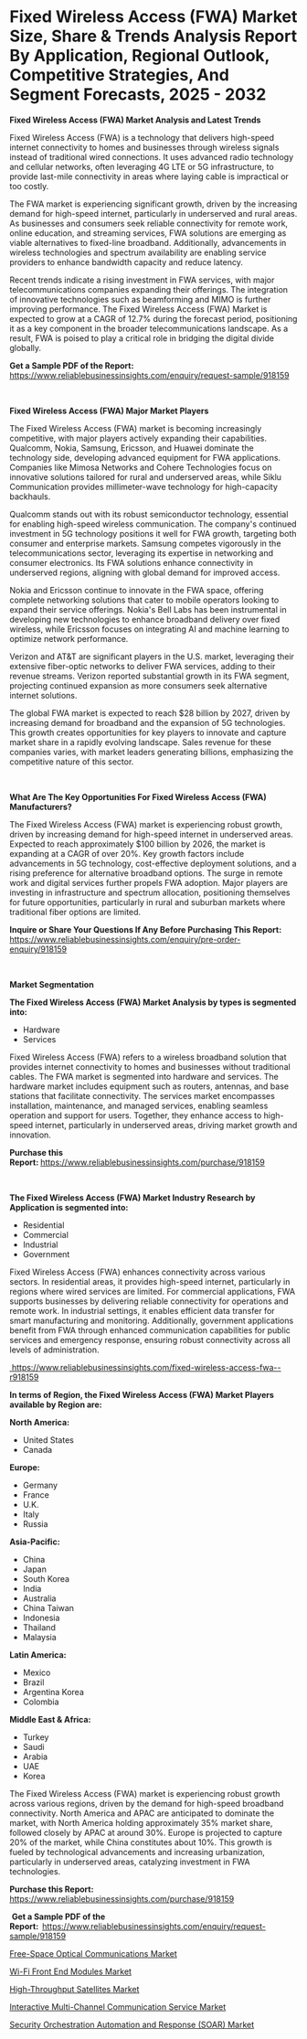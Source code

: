 <p><h1>Fixed Wireless Access (FWA) Market Size, Share & Trends Analysis Report By Application, Regional Outlook, Competitive Strategies, And Segment Forecasts, 2025 - 2032</h1></p><p><strong>Fixed Wireless Access (FWA) Market Analysis and Latest Trends</strong></p>
<p><p>Fixed Wireless Access (FWA) is a technology that delivers high-speed internet connectivity to homes and businesses through wireless signals instead of traditional wired connections. It uses advanced radio technology and cellular networks, often leveraging 4G LTE or 5G infrastructure, to provide last-mile connectivity in areas where laying cable is impractical or too costly.</p><p>The FWA market is experiencing significant growth, driven by the increasing demand for high-speed internet, particularly in underserved and rural areas. As businesses and consumers seek reliable connectivity for remote work, online education, and streaming services, FWA solutions are emerging as viable alternatives to fixed-line broadband. Additionally, advancements in wireless technologies and spectrum availability are enabling service providers to enhance bandwidth capacity and reduce latency.</p><p>Recent trends indicate a rising investment in FWA services, with major telecommunications companies expanding their offerings. The integration of innovative technologies such as beamforming and MIMO is further improving performance. The Fixed Wireless Access (FWA) Market is expected to grow at a CAGR of 12.7% during the forecast period, positioning it as a key component in the broader telecommunications landscape. As a result, FWA is poised to play a critical role in bridging the digital divide globally.</p></p>
<p><strong>Get a Sample PDF of the Report:&nbsp;</strong> <a href="https://www.reliablebusinessinsights.com/enquiry/request-sample/918159?utm_campaign=118&utm_medium=2&utm_source=Github&utm_content=ia&utm_term=15022025&utm_id=fixed-wireless-access-fwa">https://www.reliablebusinessinsights.com/enquiry/request-sample/918159</a></p>
<p>&nbsp;</p>
<p><strong>Fixed Wireless Access (FWA) Major Market Players</strong></p>
<p><p>The Fixed Wireless Access (FWA) market is becoming increasingly competitive, with major players actively expanding their capabilities. Qualcomm, Nokia, Samsung, Ericsson, and Huawei dominate the technology side, developing advanced equipment for FWA applications. Companies like Mimosa Networks and Cohere Technologies focus on innovative solutions tailored for rural and underserved areas, while Siklu Communication provides millimeter-wave technology for high-capacity backhauls.</p><p>Qualcomm stands out with its robust semiconductor technology, essential for enabling high-speed wireless communication. The company's continued investment in 5G technology positions it well for FWA growth, targeting both consumer and enterprise markets. Samsung competes vigorously in the telecommunications sector, leveraging its expertise in networking and consumer electronics. Its FWA solutions enhance connectivity in underserved regions, aligning with global demand for improved access.</p><p>Nokia and Ericsson continue to innovate in the FWA space, offering complete networking solutions that cater to mobile operators looking to expand their service offerings. Nokia's Bell Labs has been instrumental in developing new technologies to enhance broadband delivery over fixed wireless, while Ericsson focuses on integrating AI and machine learning to optimize network performance.</p><p>Verizon and AT&T are significant players in the U.S. market, leveraging their extensive fiber-optic networks to deliver FWA services, adding to their revenue streams. Verizon reported substantial growth in its FWA segment, projecting continued expansion as more consumers seek alternative internet solutions.</p><p>The global FWA market is expected to reach $28 billion by 2027, driven by increasing demand for broadband and the expansion of 5G technologies. This growth creates opportunities for key players to innovate and capture market share in a rapidly evolving landscape. Sales revenue for these companies varies, with market leaders generating billions, emphasizing the competitive nature of this sector.</p></p>
<p>&nbsp;</p>
<p><strong>What Are The Key Opportunities For Fixed Wireless Access (FWA) Manufacturers?</strong></p>
<p><p>The Fixed Wireless Access (FWA) market is experiencing robust growth, driven by increasing demand for high-speed internet in underserved areas. Expected to reach approximately $100 billion by 2026, the market is expanding at a CAGR of over 20%. Key growth factors include advancements in 5G technology, cost-effective deployment solutions, and a rising preference for alternative broadband options. The surge in remote work and digital services further propels FWA adoption. Major players are investing in infrastructure and spectrum allocation, positioning themselves for future opportunities, particularly in rural and suburban markets where traditional fiber options are limited.</p></p>
<p><strong>Inquire or Share Your Questions If Any Before Purchasing This Report:</strong> <a href="https://www.reliablebusinessinsights.com/enquiry/pre-order-enquiry/918159?utm_campaign=118&utm_medium=2&utm_source=Github&utm_content=ia&utm_term=15022025&utm_id=fixed-wireless-access-fwa">https://www.reliablebusinessinsights.com/enquiry/pre-order-enquiry/918159</a></p>
<p>&nbsp;</p>
<p><strong>Market Segmentation</strong></p>
<p><strong>The Fixed Wireless Access (FWA) Market Analysis by types is segmented into:</strong></p>
<p><ul><li>Hardware</li><li>Services</li></ul></p>
<p><p>Fixed Wireless Access (FWA) refers to a wireless broadband solution that provides internet connectivity to homes and businesses without traditional cables. The FWA market is segmented into hardware and services. The hardware market includes equipment such as routers, antennas, and base stations that facilitate connectivity. The services market encompasses installation, maintenance, and managed services, enabling seamless operation and support for users. Together, they enhance access to high-speed internet, particularly in underserved areas, driving market growth and innovation.</p></p>
<p><strong>Purchase this Report:&nbsp;</strong><a href="https://www.reliablebusinessinsights.com/purchase/918159?utm_campaign=118&utm_medium=2&utm_source=Github&utm_content=ia&utm_term=15022025&utm_id=fixed-wireless-access-fwa">https://www.reliablebusinessinsights.com/purchase/918159</a></p>
<p>&nbsp;</p>
<p><strong>The Fixed Wireless Access (FWA) Market Industry Research by Application is segmented into:</strong></p>
<p><ul><li>Residential</li><li>Commercial</li><li>Industrial</li><li>Government</li></ul></p>
<p><p>Fixed Wireless Access (FWA) enhances connectivity across various sectors. In residential areas, it provides high-speed internet, particularly in regions where wired services are limited. For commercial applications, FWA supports businesses by delivering reliable connectivity for operations and remote work. In industrial settings, it enables efficient data transfer for smart manufacturing and monitoring. Additionally, government applications benefit from FWA through enhanced communication capabilities for public services and emergency response, ensuring robust connectivity across all levels of administration.</p></p>
<p><a href="https://www.reliablebusinessinsights.com/fixed-wireless-access-fwa--r918159?utm_campaign=118&utm_medium=2&utm_source=Github&utm_content=ia&utm_term=15022025&utm_id=fixed-wireless-access-fwa">&nbsp;https://www.reliablebusinessinsights.com/fixed-wireless-access-fwa--r918159</a></p>
<p><strong>In terms of Region, the Fixed Wireless Access (FWA) Market Players available by Region are:</strong></p>
<p>
    <p> <strong> North America: </strong>
        <ul>
            <li>United States</li>
            <li>Canada</li>
        </ul>
        </p> 
    <p> <strong> Europe: </strong>
        <ul>
            <li>Germany</li>
            <li>France</li>
            <li>U.K.</li>
            <li>Italy</li>
            <li>Russia</li>
        </ul>
        </p> 
    <p> <strong> Asia-Pacific: </strong>
        <ul>
            <li>China</li>
            <li>Japan</li>
            <li>South Korea</li>
            <li>India</li>
            <li>Australia</li>
            <li>China Taiwan</li>
            <li>Indonesia</li>
            <li>Thailand</li>
            <li>Malaysia</li>
        </ul>
        </p> 
    <p> <strong> Latin America: </strong>
        <ul>
            <li>Mexico</li>
            <li>Brazil</li>
            <li>Argentina Korea</li>
            <li>Colombia</li>
        </ul>
        </p> 
    <p> <strong> Middle East & Africa: </strong>
        <ul>
            <li>Turkey</li>
            <li>Saudi</li>
            <li>Arabia</li>
            <li>UAE</li>
            <li>Korea</li>
        </ul>
    </p>
    </p>
<p><p>The Fixed Wireless Access (FWA) market is experiencing robust growth across various regions, driven by the demand for high-speed broadband connectivity. North America and APAC are anticipated to dominate the market, with North America holding approximately 35% market share, followed closely by APAC at around 30%. Europe is projected to capture 20% of the market, while China constitutes about 10%. This growth is fueled by technological advancements and increasing urbanization, particularly in underserved areas, catalyzing investment in FWA technologies.</p></p>
<p><strong>Purchase this Report: </strong><a href="https://www.reliablebusinessinsights.com/purchase/918159?utm_campaign=118&utm_medium=2&utm_source=Github&utm_content=ia&utm_term=15022025&utm_id=fixed-wireless-access-fwa">https://www.reliablebusinessinsights.com/purchase/918159</a></p>
<p>&nbsp;<strong>Get a Sample PDF of the Report:&nbsp;&nbsp;</strong><a href="https://www.reliablebusinessinsights.com/enquiry/request-sample/918159?utm_campaign=118&utm_medium=2&utm_source=Github&utm_content=ia&utm_term=15022025&utm_id=fixed-wireless-access-fwa">https://www.reliablebusinessinsights.com/enquiry/request-sample/918159</a></p>
<p><strong></strong></p>
<p><p><a href="https://github.com/celpabembes/Market-Research-Report-List-1/blob/main/free-space-optical-communications-market.md?utm_campaign=118&utm_medium=2&utm_source=Github&utm_content=ia&utm_term=15022025&utm_id=fixed-wireless-access-fwa">Free-Space Optical Communications Market</a></p><p><a href="https://github.com/sandoyjonet/Market-Research-Report-List-1/blob/main/wi-fi-front-end-modules-market.md?utm_campaign=118&utm_medium=2&utm_source=Github&utm_content=ia&utm_term=15022025&utm_id=fixed-wireless-access-fwa">Wi-Fi Front End Modules Market</a></p><p><a href="https://github.com/aoiniyaloz/Market-Research-Report-List-1/blob/main/high-throughput-satellites-market.md?utm_campaign=118&utm_medium=2&utm_source=Github&utm_content=ia&utm_term=15022025&utm_id=fixed-wireless-access-fwa">High-Throughput Satellites Market</a></p><p><a href="https://github.com/itayjedhe/Market-Research-Report-List-1/blob/main/interactive-multi-channel-communication-service-market.md?utm_campaign=118&utm_medium=2&utm_source=Github&utm_content=ia&utm_term=15022025&utm_id=fixed-wireless-access-fwa">Interactive Multi-Channel Communication Service Market</a></p><p><a href="https://github.com/voetzeszuh/Market-Research-Report-List-1/blob/main/security-orchestration-automation-and-response-soar-market.md?utm_campaign=118&utm_medium=2&utm_source=Github&utm_content=ia&utm_term=15022025&utm_id=fixed-wireless-access-fwa">Security Orchestration Automation and Response (SOAR) Market</a></p></p>